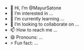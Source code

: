- 👋 Hi, I’m @MayurSatone
- 👀 I’m interested in ...
- 🌱 I’m currently learning ...
- 💞️ I’m looking to collaborate on ...
- 📫 How to reach me ...
- 😄 Pronouns: ...
- ⚡ Fun fact: ...

<!---
MayurSatone/MayurSatone is a ✨ special ✨ repository because its `README.md` (this file) appears on your GitHub profile.
You can click the Preview link to take a look at your changes.
--->
